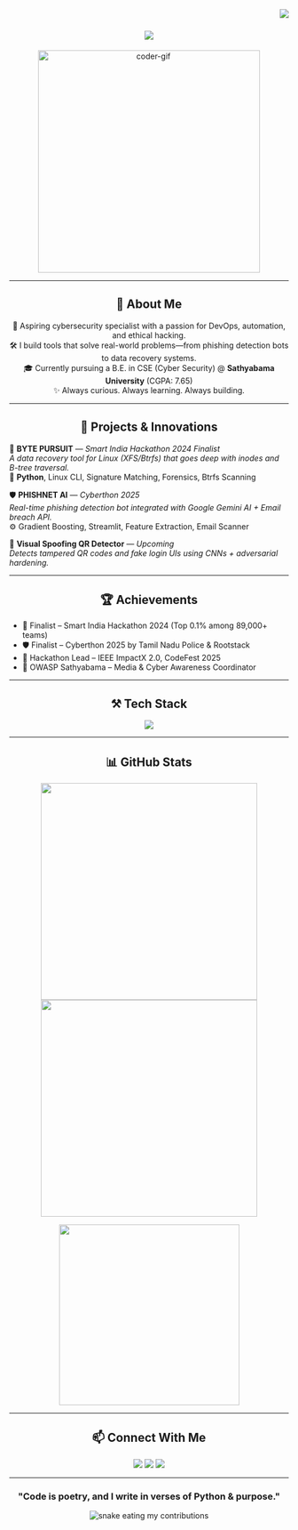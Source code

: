 <img align="right" src="https://visitor-badge.laobi.icu/badge?page_id=iamsurya2904.iamsurya2904" />

<h1 align="center">
  <img src="https://readme-typing-svg.herokuapp.com?font=Fira+Code&size=32&pause=1000&center=true&vCenter=true&width=500&lines=Hey+there!+I'm+Surya+Mahendran+👋;Cybersecurity+Engineer+%7C+DevOps+Explorer+%7C+SIH+Finalist" />
</h1>

<p align="center">
  <img src="https://media.giphy.com/media/qgQUggAC3Pfv687qPC/giphy.gif" width="400" alt="coder-gif">
</p>

---

<h2 align="center">🔐 About Me</h2>

<div align="center">
  <p>
    🚀 Aspiring cybersecurity specialist with a passion for DevOps, automation, and ethical hacking. <br>
    🛠️ I build tools that solve real-world problems—from phishing detection bots to data recovery systems.<br>
    🎓 Currently pursuing a B.E. in CSE (Cyber Security) @ <b>Sathyabama University</b> (CGPA: 7.65)<br>
    ✨ Always curious. Always learning. Always building.
  </p>
</div>

---

<h2 align="center">📌 Projects & Innovations</h2>

📁 <b>BYTE PURSUIT</b> — <i>Smart India Hackathon 2024 Finalist</i>  
<i>A data recovery tool for Linux (XFS/Btrfs) that goes deep with inodes and B-tree traversal.</i>  
🔧 <b>Python</b>, Linux CLI, Signature Matching, Forensics, Btrfs Scanning

🛡️ <b>PHISHNET AI</b> — <i>Cyberthon 2025</i>  
<i>Real-time phishing detection bot integrated with Google Gemini AI + Email breach API.</i>  
⚙️ Gradient Boosting, Streamlit, Feature Extraction, Email Scanner

🧠 <b>Visual Spoofing QR Detector</b> — *Upcoming*  
<i>Detects tampered QR codes and fake login UIs using CNNs + adversarial hardening.</i>

---

<h2 align="center">🏆 Achievements</h2>

- 🥇 Finalist – Smart India Hackathon 2024 (Top 0.1% among 89,000+ teams)
- 🛡️ Finalist – Cyberthon 2025 by Tamil Nadu Police & Rootstack
- 🧠 Hackathon Lead – IEEE ImpactX 2.0, CodeFest 2025
- 📣 OWASP Sathyabama – Media & Cyber Awareness Coordinator

---

<h2 align="center">⚒️ Tech Stack</h2>

<p align="center">
  <img src="https://skillicons.dev/icons?i=python,nodejs,react,flask,mongodb,mysql,postgres,aws,docker,html,css,tailwind,figma,vscode,git" />
</p>

---

<h2 align="center">📊 GitHub Stats</h2>
<p align="center">
  <img width=390 src="https://github-readme-streak-stats.vercel.app/?user=iamsurya2904&theme=tokyonight&hide_border=true" />
  <img width=390 src="https://github-readme-stats.vercel.app/api?username=iamsurya2904&show_icons=true&theme=tokyonight&rank_icon=github&hide_border=true" />
</p>
<p align="center">
  <img width=325 src="https://github-readme-stats.vercel.app/api/top-langs/?username=iamsurya2904&layout=compact&hide=html&theme=tokyonight&hide_border=true" />
</p>

---

<h2 align="center">📫 Connect With Me</h2>

<p align="center">
  <a href="mailto:suryamahi2904@gmail.com"><img src="https://img.shields.io/badge/Gmail-red?style=for-the-badge&logo=gmail&logoColor=white" /></a>
  <a href="https://www.linkedin.com/in/surya-mahendran-7a76aa21b/"><img src="https://img.shields.io/badge/LinkedIn-blue?style=for-the-badge&logo=linkedin&logoColor=white" /></a>
  <a href="https://iamsurya2904.github.io/portfolio"><img src="https://img.shields.io/badge/Portfolio-111111?style=for-the-badge&logo=google-chrome&logoColor=blue" /></a>
</p>

---

<h3 align="center">"Code is poetry, and I write in verses of Python & purpose."</h3>

<p align="center">
  <img alt="snake eating my contributions" src="https://raw.githubusercontent.com/iamsurya2904/iamsurya2904/output/github-contribution-grid-snake.svg" />
</p>
